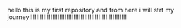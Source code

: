 hello this is my first repository and from here i will strt my journey!!!!!!!!!!!!!!!!!!!!!!!!!!!!!!!!!!!!!!!!!!!!!!!!!!!!!!!
